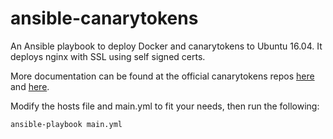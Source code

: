 ansible-canarytokens
=========

An Ansible playbook to deploy Docker and canarytokens to Ubuntu 16.04. It deploys nginx with SSL using self signed certs.

More documentation can be found at the official canarytokens repos [here](https://github.com/thinkst/canarytokens) and [here](https://github.com/thinkst/canarytokens-docker).

Modify the hosts file and main.yml to fit your needs, then run the following:

```
ansible-playbook main.yml
```
